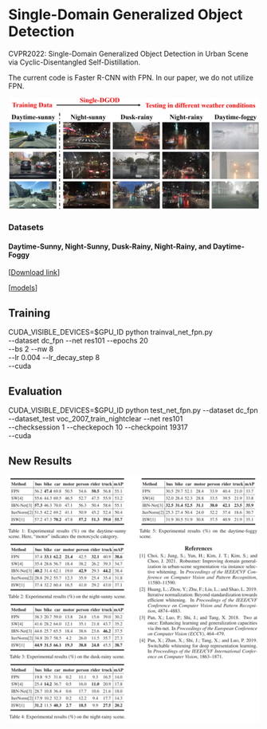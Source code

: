 # Single-Domain Generalized Object Detection

CVPR2022: Single-Domain Generalized Object Detection in Urban Scene via Cyclic-Disentangled Self-Distillation.

The current code is Faster R-CNN with FPN. In our paper, we do not utilize FPN.

<img src='./Single-DGOD.png' width=900/>

### Datasets

#### Daytime-Sunny, Night-Sunny, Dusk-Rainy, Night-Rainy, and Daytime-Foggy

[[Download link](https://drive.google.com/drive/folders/1IIUnUrJrvFgPzU8D6KtV0CXa8k1eBV9B)]

[[models](https://drive.google.com/drive/folders/1CahYwJN6LBbJNY2XqslrFEHxqY6JDhZn)]

## Training

CUDA_VISIBLE_DEVICES=$GPU_ID python trainval_net_fpn.py \
                    --dataset dc_fpn --net res101 --epochs 20 \
                    --bs 2 --nw 8 \
                    --lr 0.004 --lr_decay_step 8 \
                    --cuda

## Evaluation

CUDA_VISIBLE_DEVICES=$GPU_ID python test_net_fpn.py --dataset dc_fpn --dataset_test voc_2007_train_nightclear --net res101 \
                   --checksession 1 --checkepoch 10 --checkpoint 19317 \
                   --cuda

## New Results

<img src='./Results/Results.png' width=900/>
